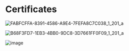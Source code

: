 # Certificates

![FABFCFFA-8391-4586-A9E4-7FEFA8C7C038_1_201_a](https://user-images.githubusercontent.com/94020684/230767125-da71e9b4-de52-493a-8402-5490c0fee15d.jpeg)


![B68F3FD7-1EB3-4BB0-9DC8-3D7661FF0F09_1_201_a](https://user-images.githubusercontent.com/94020684/230767131-77cafe56-d5d4-46ae-8849-eb8e4d5b8b5d.jpeg)


![image](https://user-images.githubusercontent.com/94020684/230767181-65442ec4-f44d-4a6d-801b-592166dea26e.png)
